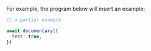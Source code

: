 
For example, the program below will insert an example:

```js
// a partial example

await documentary({
  test: true,
})
```
